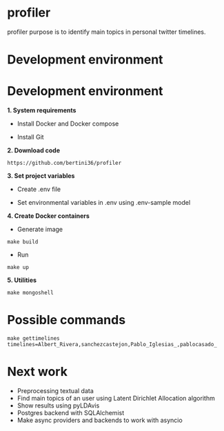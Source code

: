 # profiler
profiler purpose is to identify main topics in personal twitter timelines.

# Development environment

# Development environment

**1. System requirements**

- Install Docker and Docker compose

- Install Git

**2. Download code**

``https://github.com/bertini36/profiler``

**3. Set project variables**

- Create .env file

- Set environmental variables in .env using .env-sample model

**4. Create Docker containers**

- Generate image

``make build``

- Run

``make up``

**5. Utilities**

``make mongoshell``

# Possible commands

``make gettimelines timelines=Albert_Rivera,sanchezcastejon,Pablo_Iglesias_,pablocasado_``

# Next work

- Preprocessing textual data
- Find main topics of an user using Latent Dirichlet Allocation algorithm
- Show results using pyLDAvis
- Postgres backend with SQLAlchemist
- Make async providers and backends to work with asyncio
